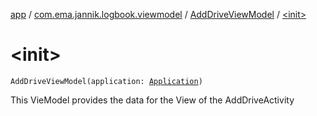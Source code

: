 [app](../../index.md) / [com.ema.jannik.logbook.viewmodel](../index.md) / [AddDriveViewModel](index.md) / [&lt;init&gt;](./-init-.md)

# &lt;init&gt;

`AddDriveViewModel(application: `[`Application`](https://developer.android.com/reference/android/app/Application.html)`)`

This VieModel provides the data for the View of the AddDriveActivity

